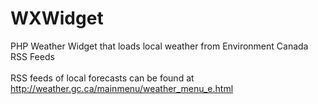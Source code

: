 # WXWidget
PHP Weather Widget that loads local weather from Environment Canada RSS Feeds<br/>
<br/>
RSS feeds of local forecasts can be found at http://weather.gc.ca/mainmenu/weather_menu_e.html<br/>